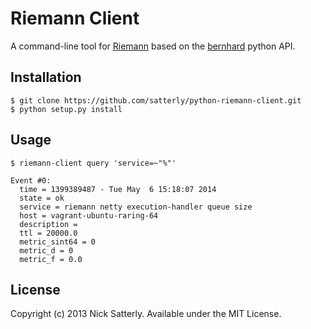 Riemann Client
==============

A command-line tool for [Riemann](http://github.com/aphyr/riemann) based on the [bernhard](https://github.com/banjiewen/bernhard) python API.

Installation
------------

    $ git clone https://github.com/satterly/python-riemann-client.git
    $ python setup.py install

Usage
-----

    $ riemann-client query 'service=~"%"'

    Event #0:
      time = 1399389487 - Tue May  6 15:18:07 2014
      state = ok
      service = riemann netty execution-handler queue size
      host = vagrant-ubuntu-raring-64
      description =
      ttl = 20000.0
      metric_sint64 = 0
      metric_d = 0
      metric_f = 0.0

License
-------

Copyright (c) 2013 Nick Satterly. Available under the MIT License.
